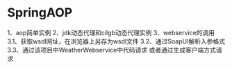 # SpringAOP
1、aop简单实例
2、jdk动态代理和cilgb动态代理实例
3、webservice的调用
    3.1、获取wsdl网址，在浏览器上另存为wsdl文件
    3.2、通过SoapUI解析入参格式
    3.3、通过该项目中WeatherWebservice中代码请求
    或者通过生成客户端方式请求
